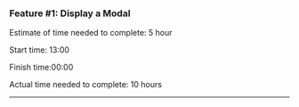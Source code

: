 
### Feature #1: Display a Modal

Estimate of time needed to complete: 5 hour

Start time: 13:00

Finish time:00:00

Actual time needed to complete: 10 hours

---



